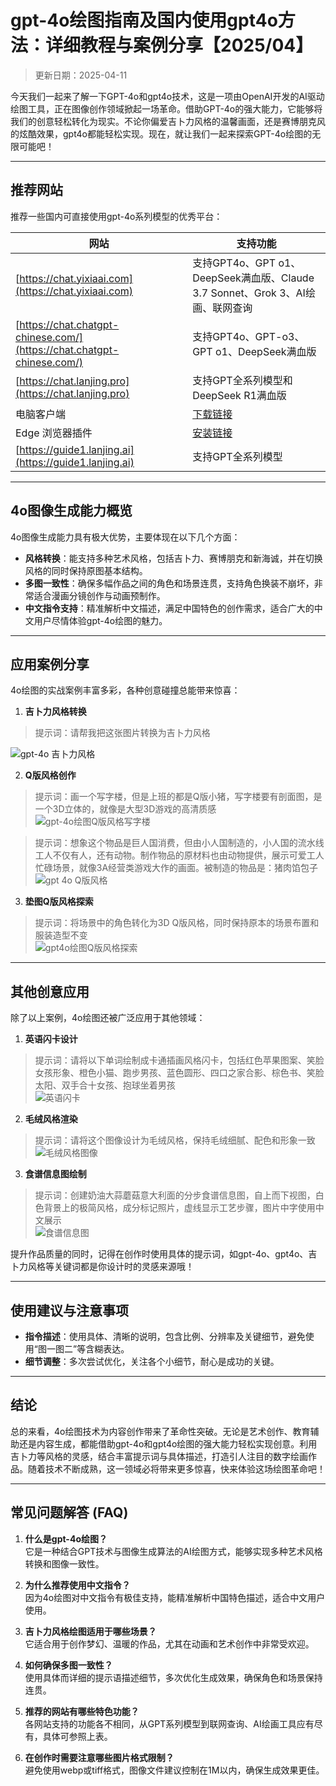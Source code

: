 # **gpt-4o绘图指南及国内使用gpt4o方法：详细教程与案例分享【2025/04】**

> 更新日期：2025-04-11  

今天我们一起来了解一下GPT-4o和gpt4o技术，这是一项由OpenAI开发的AI驱动绘图工具，正在图像创作领域掀起一场革命。借助GPT-4o的强大能力，它能够将我们的创意轻松转化为现实。不论你偏爱吉卜力风格的温馨画面，还是赛博朋克风的炫酷效果，gpt4o都能轻松实现。现在，就让我们一起来探索GPT-4o绘图的无限可能吧！

---

## **推荐网站**
推荐一些国内可直接使用gpt-4o系列模型的优秀平台：

| 网站 | 支持功能 |
| --- | --- |
| [https://chat.yixiaai.com](https://chat.yixiaai.com) | 支持GPT4o、GPT o1、DeepSeek满血版、Claude 3.7 Sonnet、Grok 3、AI绘画、联网查询 |
| [https://chat.chatgpt-chinese.com/](https://chat.chatgpt-chinese.com/) | 支持GPT4o、GPT-o3、GPT o1、DeepSeek满血版 |
| [https://chat.lanjing.pro](https://chat.lanjing.pro) | 支持GPT全系列模型和DeepSeek R1满血版 |
| 电脑客户端 | [下载链接](https://chatknow.lify.vip/software/AI%E6%99%BA%E6%85%A7%E5%B2%9B_1.0.1_x64_zh-CN.zip) |
| Edge 浏览器插件 | [安装链接](https://microsoftedge.microsoft.com/addons/detail/chatgpt%E4%B8%AD%E6%96%87%E7%89%88%EF%BC%88%E4%B8%AD%E6%96%87%E7%95%8C%E9%9D%A2%E3%80%81%E5%AF%B9%E8%AF%9D%E3%80%81%E5%86%99%E4%BD%9C%E3%80%81%E7%BB%98%E7%94%BB/lmlenkgcieicbnpobkhmpcgmamahahil) |
| [https://guide1.lanjing.ai](https://guide1.lanjing.ai) | 支持GPT全系列模型 |

---

## **4o图像生成能力概览**
4o图像生成能力具有极大优势，主要体现在以下几个方面：
- **风格转换**：能支持多种艺术风格，包括吉卜力、赛博朋克和新海诚，并在切换风格的同时保持原图基本结构。
- **多图一致性**：确保多幅作品之间的角色和场景连贯，支持角色换装不崩坏，非常适合漫画分镜创作与动画预制作。
- **中文指令支持**：精准解析中文描述，满足中国特色的创作需求，适合广大的中文用户尽情体验gpt-4o绘图的魅力。

---

## **应用案例分享**
4o绘图的实战案例丰富多彩，各种创意碰撞总能带来惊喜：
1. **吉卜力风格转换**  
  > 提示词：请帮我把这张图片转换为吉卜力风格  
  
![gpt-4o 吉卜力风格](https://files.mdnice.com/user/75077/c2b539cf-4307-4bd5-aed4-9ba7e67dc9e1.png)


2. **Q版风格创作**  
  > 提示词：画一个写字楼，但是上班的都是Q版小猪，写字楼要有剖面图，是一个3D立体的，就像是大型3D游戏的高清质感  
  ![gpt-4o绘图Q版风格写字楼](https://chat.yixiaai.com/docs/images/basic/4o-paint-qpig.jpg)  

  > 提示词：想象这个物品是巨人国消费，但由小人国制造的，小人国的流水线工人不仅有人，还有动物。制作物品的原材料也由动物提供，展示可爱工人忙碌场景，就像3A经营类游戏大作的画面。被制造的物品是：猪肉馅包子  
  ![gpt 4o Q版风格](https://chat.yixiaai.com/docs/images/basic/4o-paint-qpig2.jpg)  

3. **垫图Q版风格探索**  
  > 提示词：将场景中的角色转化为3D Q版风格，同时保持原本的场景布置和服装造型不变  
  ![gpt4o绘图Q版风格探索](https://chat.yixiaai.com/docs/images/basic/4o-paint-3d.png)

---

## **其他创意应用**
除了以上案例，4o绘图还被广泛应用于其他领域：
1. **英语闪卡设计**  
  > 提示词：请将以下单词绘制成卡通插画风格闪卡，包括红色苹果图案、笑脸女孩形象、橙色小猫、跑步男孩、蓝色圆形、四口之家合影、棕色书、笑脸太阳、双手合十女孩、抱球坐着男孩  
  ![英语闪卡](https://chat.yixiaai.com/docs/images/basic/4o-paint-worldcard.png)  

2. **毛绒风格渲染**  
  > 提示词：请将这个图像设计为毛绒风格，保持毛绒细腻、配色和形象一致  
  ![毛绒风格图像](https://chat.yixiaai.com/docs/images/basic/4o-paint-nezha.png)  

3. **食谱信息图绘制**  
  > 提示词：创建奶油大蒜蘑菇意大利面的分步食谱信息图，自上而下视图，白色背景上的极简风格，成分标记照片，虚线显示工艺步骤，图片中字使用中文展示  
  ![食谱信息图](https://chat.yixiaai.com/docs/images/basic/4o-paint-food.png)  

提升作品质量的同时，记得在创作时使用具体的提示词，如gpt-4o、gpt4o、吉卜力风格等关键词都是你设计时的灵感来源哦！

---

## **使用建议与注意事项**
- **指令描述**：使用具体、清晰的说明，包含比例、分辨率及关键细节，避免使用“图一图二”等含糊表达。
- **细节调整**：多次尝试优化，关注各个小细节，耐心是成功的关键。

---

## **结论**
总的来看，4o绘图技术为内容创作带来了革命性突破。无论是艺术创作、教育辅助还是内容生成，都能借助gpt-4o和gpt4o绘图的强大能力轻松实现创意。利用吉卜力等风格的灵感，结合丰富提示词与具体描述，打造引人注目的数字绘画作品。随着技术不断成熟，这一领域必将带来更多惊喜，快来体验这场绘图革命吧！

---

## **常见问题解答 (FAQ)**
1. **什么是gpt-4o绘图？**  
   它是一种结合GPT技术与图像生成算法的AI绘图方式，能够实现多种艺术风格转换和图像一致性。

2. **为什么推荐使用中文指令？**  
   因为4o绘图对中文指令有极佳支持，能精准解析中国特色描述，适合中文用户使用。

3. **吉卜力风格绘图适用于哪些场景？**  
   它适合用于创作梦幻、温暖的作品，尤其在动画和艺术创作中非常受欢迎。

4. **如何确保多图一致性？**  
   使用具体而详细的提示语描述细节，多次优化生成效果，确保角色和场景保持连贯。

5. **推荐的网站有哪些特色功能？**  
   各网站支持的功能各不相同，从GPT系列模型到联网查询、AI绘画工具应有尽有，具体可参照上表。

6. **在创作时需要注意哪些图片格式限制？**  
   避免使用webp或tiff格式，图像文件建议控制在1M以内，确保生成效果更佳。
